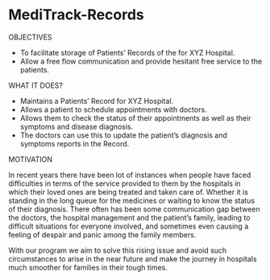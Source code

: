 # MediTrack-Records
OBJECTIVES

-	To facilitate storage of Patients’ Records of the for XYZ Hospital.
-	Allow a free flow communication and provide hesitant free service to the patients.

WHAT IT DOES?

-	Maintains a Patients’ Record for XYZ Hospital.
-	Allows a patient to schedule appointments with doctors.
-	Allows them to check the status of their appointments as well as their symptoms and disease diagnosis.
-	The doctors can use this to update the patient’s diagnosis and symptoms reports in the Record.

MOTIVATION

In recent years there have been lot of instances when people have faced difficulties in terms of the service provided to them by the hospitals in which their loved ones are being treated and taken care of. Whether it is standing in the long queue for the medicines or waiting to know the status of their diagnosis. There often has been some communication gap between the doctors, the hospital management and the patient’s family, leading to difficult situations for everyone involved, and sometimes even causing a feeling of despair and panic among the family members.

With our program we aim to solve this rising issue and avoid such circumstances to arise in the near future and make the journey in hospitals much smoother for families in their tough times.
